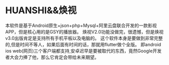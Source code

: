 # HUANSHI&&焕视
   本软件是基于Android原生+json+php+Mysql+阿里云盘联合开发的一款影视APP，但是核心用的是GSY的播放器。
   焕视V2.0功能没做完，很遗憾，但是焕视v3.0出版肯定是支持所有手机平板以及电脑的。
   这个软件本身是要做到非常完整的,但是时间不等人，如果后面有时间的话，那就用flutter做个全版。
   即android ios web(网页)三个客户端都支持,安卓迟早是要被取代的东西，竟然Google开发者大会力捧了他，那么它肯定会带给未来期望。
